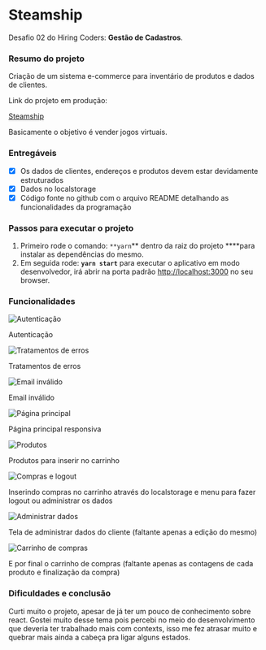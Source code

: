 # Steamship

Desafio 02 do Hiring Coders: **Gestão de Cadastros**.

### Resumo do projeto


Criação de um sistema e-commerce para inventário de produtos e dados de clientes.

Link do projeto em produção: 

[Steamship](https://steamship.netlify.app/)

Basicamente o objetivo é vender jogos virtuais.

### Entregáveis


- [x]  Os dados de clientes, endereços e produtos devem estar devidamente estruturados
- [x]  Dados no localstorage
- [x]  Código fonte no github com o arquivo README detalhando as funcionalidades da programação

### Passos para executar o projeto


1. Primeiro rode o comando: `**yarn`** dentro da raiz do projeto ****para instalar as dependências do mesmo.
2. Em seguida rode: **`yarn start`** para executar o aplicativo em modo desenvolvedor, irá abrir na porta padrão [http://localhost:3000](http://localhost:3000/) no seu browser.

### Funcionalidades


![Autenticação](https://i.imgur.com/aOe6dzL.png)

Autenticação

![Tratamentos de erros](https://i.imgur.com/eodBUNL.png)

Tratamentos de erros

![Email inválido](https://i.imgur.com/RaUdDBz.png)

Email inválido

![Página principal](https://i.imgur.com/HYt1Ikr.png)

Página principal responsiva

![Produtos](https://i.imgur.com/bPmGjbi.png)

Produtos para inserir no carrinho

![Compras e logout](https://i.imgur.com/IG6q886.png)

Inserindo compras no carrinho através do localstorage e menu para fazer logout ou administrar os dados

![Administrar dados](https://i.imgur.com/XcT7ZWA.png)

Tela de administrar dados do cliente (faltante apenas a edição do mesmo)

![Carrinho de compras](https://i.imgur.com/0pAHCuV.png)

E por final o carrinho de compras (faltante apenas as contagens de cada produto e finalização da compra)

### Dificuldades e conclusão


Curti muito o projeto, apesar de já ter um pouco de conhecimento sobre react. Gostei muito desse tema pois percebi no meio do desenvolvimento que deveria ter trabalhado mais com contexts, isso me fez atrasar muito e quebrar mais ainda a cabeça pra ligar alguns estados.
